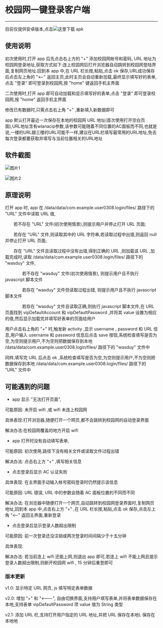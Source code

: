# 校园网一键登录客户端

---

目前仅提供安卓版本,点击![这里]("app/app.release.apk")下载 apk

## 使用说明

初次使用时,打开 app 后先点击右上方的 "+" 添加校园网帐号和密码, URL 地址为校园网登录地址,获取方式如下:连上校园网后打开浏览器自动跳转到校园网登陆界面,复制网页地址.回到本 app 中,在 URL 栏长按,粘贴,点击 ok 保存,URL成功保存后点击左上角的 "<--" 返回主页,此时主页会自动重新加载,最终显示填写好的表单,点击 "登录" 即可登录到校园网,按 "home" 键返回手机主界面

二次使用时,打开 app 即可自动加载和显示填写好的表单,点击 "登录" 即可登录校园网,按 "home" 返回手机主界面

修改已有数据时,只需点击右上角 "+" ,重新填入新数据即可

 app 默认打开最近一次保存在本地的校园网 URL 地址(首次使用打开空白页面),URL地址含有wlanacip参数,该参数可能随着不同位置的AC面板而不同,也就是说,一楼的URL跟三楼的URL可能不一样,建议在URL栏填写最常用的URL地址,免去每次登录都要获取并填写与当前位置相关的URL地址

## 软件截图

![图片1]("Screenshot/LoginScreen1.png")

![图片2]("Screenshot/LoginScreen2.png")

## 原理说明

打开 app 时, app 在 /data/data/com.example.user0308.login/files/ 路径下的 "URL" 文件中读取 URL 值,

&emsp;&emsp;若不存在 "URL" 文件(初次使用情景),则提示用户并停止打开 URL 页面;

&emsp;&emsp;若存在 "URL" 文件,则读取其中的 URL 字符串,若读取过程中出错,则返回 null 并停止打开 URL 页面;

&emsp;&emsp;存在 "URL" 文件且读取过程中没有出错,得到正确的 URL ,则加载该 URL ,加载完成时,读取 /data/data/com.example.user0308.login/files/ 路径下的 "wasduy" 文件,
      
&emsp;&emsp;&emsp;&emsp;若不存在 "wasduy" 文件(初次使用情景), 则提示用户且不执行 javascript 脚本文件

&emsp;&emsp;&emsp;&emsp;若存在 "wasduy" 文件但读取过程出错, 则提示用户且不执行 javascript 脚本文件

&emsp;&emsp;&emsp;&emsp;若存在 "wasduy" 文件且读取正确,则执行 javascript 脚本文件,在 URL 页面找到 vipDefaultAccount 和 vipDefaultPassword ,并将其 value 设置为相应的值,然后显示加载完并填写好表单的页面给用户

用户点击右上角的 "+" 时,触发新 activity ,显示 username , password 和 URL 信息,用户输入 username 和 password 信息后点击 save 按钮,系统检查填写是否为空,为空则提示用户,不为空则把数据保存到本地 /data/data/com.example.user0308.login/files/ 路径下的 "wasduy" 文件中

同样,填写完 URL 后点击 ok ,系统检查填写是否为空,为空则提示用户,不为空则把数据保存到本地 /data/data/com.example.user0308.login/files/ 路径下的 "URL" 文件中

## 可能遇到的问题
* app 显示 "无法打开页面", 

可能原因: 未开启 wifi ,或 wifi 未连上校园网

具体表现:打开浏览器,随便打开一个网页,都不会跳转到校园网的自动登录界面

解决办法:在校园网覆盖的地方开启 wifi

* app 打开时没有自动填写表单,

可能原因: 初次使用,路径下没有相关文件或读取文件过程出错

解决办法: 点击右上方 "+" ,填写相关信息

* 点击登录后显示 AC 认证失败

具体表现: 在主界面手动输入帐号密码登录时仍然提示该信息

可能原因: URL 错误, URL 中的参数会随着 AC 面板位置的不同而不同

解决办法: 在浏览器中随便打开一个网页,自动跳转到校园网登录界面时,复制网页地址,回到本 app 中,点击右上方 "+" ,在 URL 栏长按,粘贴,点击 ok 保存,点击左上角 "<--" 返回主界面,重新登录

* 点击登录后显示登录人数超出限制

可能原因: 前一次登录还没注销或两次登录时间间隔少于十五分钟

具体表现: 

解决办法: 若当前连上 wifi 还能上网,则退出 app 即可,若连上 wifi 不能上网且提示登录人数超出限制,则断开校园网 wifi , 15 分钟后重登即可

### 版本更新

v1.0: 显示特定 URL 网页, js 填写特定表单数据

v2.0: 增加 "+" 和 "<---", 自由切换界面,支持用户填写表单,并将表单数据保存在本地,支持表单 vipDefaultPassword 项 value 值为 String 类型

v2.1: 添加 URL 栏,支持打开用户指定的 URL 地址,并把 URL 保存在本地L 保存在本地地